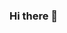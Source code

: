 ### Hi there 👋

<!--
**Milan-Kovacevic/Milan-Kovacevic** is a ✨ _special_ ✨ repository because its `README.md` (this file) appears on your GitHub profile.

Here are some ideas to get you started:
![](https://giphy.com/gifs/nba-funny-8L1ujYNdNCS8EAe6Pg)
- 🔭 I’m currently working on ...
- 🌱 I’m currently learning ...
- 👯 I’m looking to collaborate on ...
- 🤔 I’m looking for help with ...
- 💬 Ask me about ...
- 📫 How to reach me: ...
- 😄 Pronouns: ...
- ⚡ Fun fact: ...
-->
